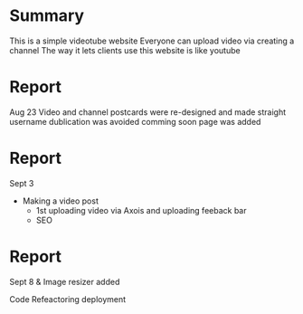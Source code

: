 # Summary
This is a simple videotube website
Everyone can upload video via creating a channel
The way it lets clients use this website is like youtube

# Report
Aug 23
  Video and channel postcards were re-designed and made straight
  username dublication was avoided
  comming soon page was added

# Report
Sept 3
  * Making a video post
    - 1st uploading video via Axois and uploading feeback bar
    - SEO

# Report
Sept 8
  & Image resizer added
  
Code Refeactoring
deployment